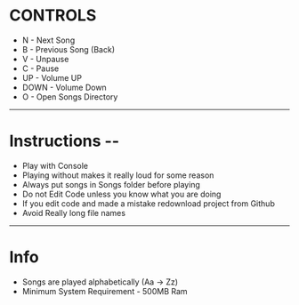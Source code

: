 # CONTROLS

* N - Next Song
* B - Previous Song (Back)
* V - Unpause
* C - Pause
* UP - Volume UP
* DOWN - Volume Down
* O - Open Songs Directory

-----------------------------------------------------------------------------------------------------------------------
# Instructions --

* Play with Console
* Playing without makes it really loud for some reason
* Always put songs in Songs folder before playing
* Do not Edit Code unless you know what you are doing
* If you edit code and made a mistake redownload project from Github
* Avoid Really long file names

-----------------------------------------------------------------------------------------------------------------------

# Info

* Songs are played alphabetically (Aa -> Zz)
* Minimum System Requirement - 500MB Ram
